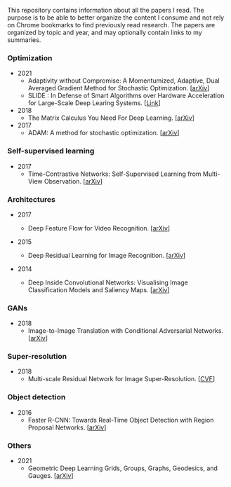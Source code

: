 This repository contains information about all the papers I read. The purpose is to be able to better organize the content I consume and not rely on Chrome bookmarks to find previously read research. The papers are organized by topic and year, and may optionally contain links to my summaries.

### Optimization
* 2021
  * Adaptivity without Compromise: A Momentumized, Adaptive, Dual Averaged Gradient Method for Stochastic Optimization. [[arXiv](https://arxiv.org/pdf/2101.11075.pdf)]
  * SLIDE : In Defense of Smart Algorithms over Hardware Acceleration for Large-Scale Deep Learing Systems. [[Link](https://www.cs.rice.edu/~as143/Papers/SLIDE_MLSys.pdf)]
* 2018
  * The Matrix Calculus You Need For Deep Learning. [[arXiv](https://arxiv.org/abs/1802.01528v2?ref=hvper.com)]
* 2017
  * ADAM: A method for stochastic optimization. [[arXiv](https://arxiv.org/pdf/1412.6980.pdf)]

### Self-supervised learning

* 2017
  * Time-Contrastive Networks: Self-Supervised Learning from Multi-View Observation. [[arXiv](https://arxiv.org/pdf/1704.06888v1.pdf)]

### Architectures

* 2017
  * Deep Feature Flow for Video Recognition. [[arXiv](https://arxiv.org/pdf/1611.07715.pdf)]

* 2015
  * Deep Residual Learning for Image Recognition. [[arXiv](https://arxiv.org/pdf/1512.03385.pdf)]

* 2014
  * Deep Inside Convolutional Networks: Visualising Image Classification Models and Saliency Maps. [[arXiv](https://arxiv.org/pdf/1312.6034.pdf)]

### GANs

* 2018
  * Image-to-Image Translation with Conditional Adversarial Networks. [[arXiv](https://arxiv.org/pdf/1611.07004.pdf)]

### Super-resolution

* 2018
  * Multi-scale Residual Network for Image Super-Resolution. [[CVF](https://openaccess.thecvf.com/content_ECCV_2018/papers/Juncheng_Li_Multi-scale_Residual_Network_ECCV_2018_paper.pdf)]

### Object detection

* 2016
  * Faster R-CNN: Towards Real-Time Object Detection with Region Proposal Networks. [[arXiv](https://arxiv.org/pdf/1506.01497.pdf)]

### Others

* 2021
  * Geometric Deep Learning Grids, Groups, Graphs, Geodesics, and Gauges. [[arXiv](https://arxiv.org/pdf/2104.13478.pdf)]
